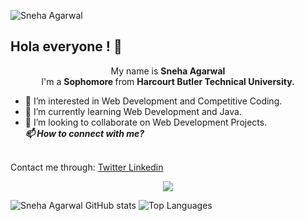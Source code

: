 ![Sneha Agarwal](https://pbs.twimg.com/profile_banners/1434191907387707393/1642754197/1500x500)

## Hola everyone ! 👋 
<p align= "center">     
My name is <b>Sneha Agarwal </b> <br> 
I'm a  <b>Sophomore </b> from <b>Harcourt Butler Technical University. <br> </b>
</p>

- 👀 I’m interested in Web Development and Competitive Coding.
- 🌱 I’m currently learning Web Development and Java.
- 💞️ I’m looking to collaborate on Web Development Projects.
  <br> 
  <b><i>📫 How to connect with me?</b></i>
  <!--
   - [Linkedin](www.linkedin.com/in/sneha-agarwal-217a55200)
   - [Twitter](https://twitter.com/isyneha).
  -->
 <br>
 Contact me through:
 <a href="https://twitter.com/isyneha" > Twitter </a>
 <a href="www.linkedin.com/in/sneha-agarwal-217a55200"> Linkedin </a>

<p align="center"> <img src="https://komarev.com/ghpvc/?username=isyneha&color=red" /> </p>
<img src="https://github-readme-stats.vercel.app/api?username=isyneha&show_icons=true&theme=tokyonight" alt="Sneha Agarwal GitHub stats">
<img src="https://github-readme-stats.vercel.app/api/top-langs/?username=isyneha&layout=compact&theme=tokyonight" alt="Top Languages">

<!-- 
![Sneha Agarwal GitHub stats](https://github-readme-stats.vercel.app/api?username=isyneha&show_icons=true&theme=tokyonight)
![Top Langs](https://github-readme-stats.vercel.app/api/top-langs/?username=isyneha&layout=compact&theme=tokyonight)
![Sneha's wakatime stats](https://github-readme-stats.vercel.app/api/wakatime?username=isyneha) 
-->

